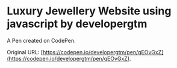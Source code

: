 # Luxury Jewellery Website using javascript by developergtm

A Pen created on CodePen.

Original URL: [https://codepen.io/developergtm/pen/qEOvGxZ](https://codepen.io/developergtm/pen/qEOvGxZ).

